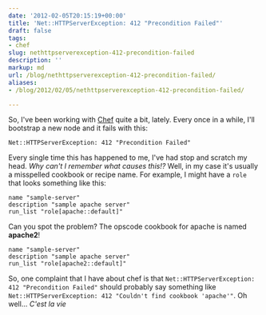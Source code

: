 ```yaml
---
date: '2012-02-05T20:15:19+00:00'
title: 'Net::HTTPServerException: 412 "Precondition Failed"'
draft: false
tags:
- chef
slug: nethttpserverexception-412-precondition-failed
description: ''
markup: md
url: /blog/nethttpserverexception-412-precondition-failed/
aliases:
- /blog/2012/02/05/nethttpserverexception-412-precondition-failed/

---
```


So, I've been working with [Chef](http://www.opscode.com/chef/) quite a bit, lately. Every once in a while, I'll bootstrap a new node and it fails with this:



```
Net::HTTPServerException: 412 "Precondition Failed"
```

Every single time this has happened to me, I've had stop and scratch my head. *Why can't I remember what causes this!?* Well, in my case it's usually a misspelled cookbook or recipe name. For example, I might have a `role` that looks something like this:


```
name "sample-server"
description "sample apache server"
run_list "role[apache::default]"

```
Can you spot the problem? The opscode cookbook for apache is named **apache2**!


```
name "sample-server"
description "sample apache server"
run_list "role[apache2::default]"

```

So, one complaint that I have about chef is that `Net::HTTPServerException: 412 "Precondition Failed"` should probably say something like `Net::HTTPServerException: 412 "Couldn't find cookbook 'apache'"`. Oh well... *C'est la vie*

